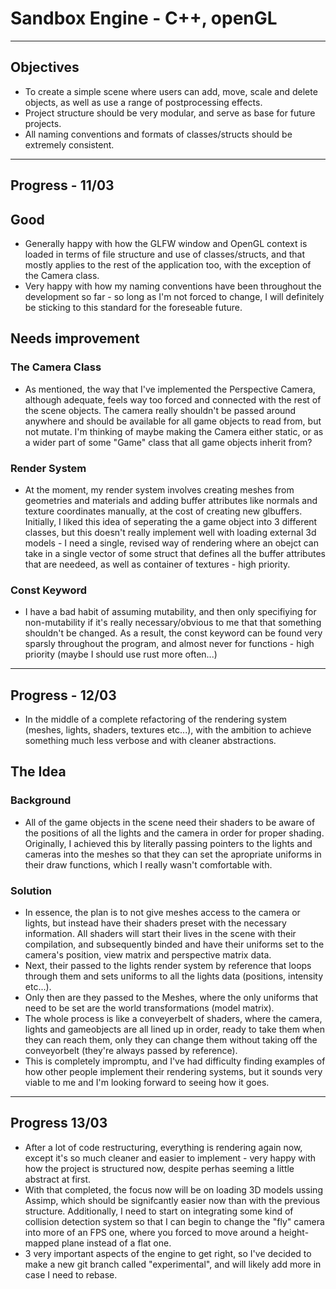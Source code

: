 # Sandbox Engine - C++, openGL
---
## Objectives
- To create a simple scene where users can add, move, scale and delete objects, as well as use a 
range of postprocessing effects.
- Project structure should be very modular, and serve as base for future projects.
- All naming conventions and formats of classes/structs should be extremely consistent. 
---
## Progress - 11/03
## Good
- Generally happy with how the GLFW window and OpenGL context is loaded in terms of file structure and use of classes/structs, and that mostly applies to the rest of the application too, with the exception of the Camera class.
- Very happy with how my naming conventions have been throughout the development so far - so long as I'm not forced to change, I will definitely be sticking to this standard for the foreseable future.
## Needs improvement
### The Camera Class
- As mentioned, the way that I've implemented the Perspective Camera, although adequate, feels way too forced and connected with the rest of the scene objects. The camera really shouldn't be passed around anywhere and should be available for all game objects to read from, but not mutate. I'm thinking of maybe making the Camera either static, or as a wider part of some "Game" class that all game objects inherit from?
### Render System
- At the moment, my render system involves creating meshes from geometries and materials and adding buffer attributes like normals and texture coordinates manually, at the cost of creating new glbuffers. Initially, I liked this idea of seperating the a game object into 3 different classes, but this doesn't really implement well with loading external 3d models - I need a single, revised way of rendering where an obejct can take in a single vector of some struct that defines all the buffer attributes that are needeed, as well as container of textures - high priority.
### Const Keyword
- I have a bad habit of assuming mutability, and then only specifiying for non-mutability if it's really necessary/obvious to me that that something shouldn't be changed. As a result, the const keyword can be found very sparsly throughout the program, and almost never for functions - high priority (maybe I should use rust more often...)
---
## Progress - 12/03
- In the middle of a complete refactoring of the rendering system (meshes, lights, shaders, textures etc...), with the ambition to achieve something much less verbose and with cleaner abstractions. 
## The Idea
### Background
- All of the game objects in the scene need their shaders to be aware of the positions of all the lights and the camera in order for proper shading. Originally, I achieved this by literally passing pointers to the lights and cameras into the meshes so that they can set the apropriate uniforms in their draw functions, which I really wasn't comfortable with. 
### Solution
- In essence, the plan is to not give meshes access to the camera or lights, but instead have their shaders preset with the necessary information. All shaders will start their lives in the scene with their compilation, and subsequently binded and have their uniforms set to the camera's position, view matrix and perspective matrix data.
- Next, their passed to the lights render system by reference that loops through them and sets uniforms to all the lights data (positions, intensity etc...).
- Only then are they passed to the Meshes, where the only uniforms that need to be set are the world transformations (model matrix).
- The whole process is like a conveyerbelt of shaders, where the camera, lights and gameobjects are all lined up in order, ready to take them when they can reach them, only they can change them without taking off the conveyorbelt (they're always passed by reference).
- This is completely impromptu, and I've had difficulty finding examples of how other people implement their rendering systems, but it sounds very viable to me and I'm looking forward to seeing how it goes. 
---
## Progress 13/03
- After a lot of code restructuring, everything is rendering again now, except it's so much cleaner and easier to implement - very happy with how the project is structured now, despite perhas seeming a little abstract at first. 
- With that completed, the focus now will be on loading 3D models ussing Assimp, which should be signifcantly easier now than with the previous structure. Additionally, I need to start on integrating some kind of collision detection system so that I can begin to change the "fly" camera into more of an FPS one, where you forced to move around a height-mapped plane instead of a flat one.
- 3 very important aspects of the engine to get right, so I've decided to make a new git branch called "experimental", and will likely add more in case I need to rebase. 



